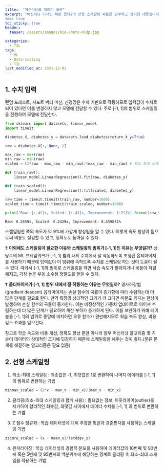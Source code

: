 ```yaml
---
title:  "머신러닝의 데이터 표현"
excerpt: "머신러닝 디자인 패턴 챕터2의 선형 스케일링 파트를 공부하고 정리한 내용입니다."
toc: true
toc_sticky: true
header:
  teaser: /assets/images/bio-photo-mldp.jpg

categories:
  - TIL
tags:
  - ML
  - Data-scaling
  - TIL
last_modified_at: 2021-12-01
---
```


## 1. 수치 입력

랜덤 포레스트, 서포트 벡터 머신, 신경망은 수치 기반으로 작동하므로 입력값이 수치로 되어 있다면 이를 변경하지 않고 모델에 전달할 수 있다. 주로 [-1, 1]의 범위로 스케일링을 진행하여 모델에 전달한다.


```python
from sklearn import datasets, linear_model
import timeit

diabetes_X, diabetes_y = datasets.load_diabetes(return_X_y=True)

raw = diabetes_X[:, None, 2]

max_raw = max(raw)
min_raw = min(raw)
scaled = (2*raw - max_raw - min_raw)/(max_raw - min_raw) # 최소-최대 스케일링

def train_raw():
    linear_model.LinearRegression().fit(raw, diabetes_y)

def train_scaled():
    linear_model.LinearRegression().fit(scaled, diabetes_y)
    
raw_time = timeit.timeit(train_raw, number=1000)
scaled_time = timeit.timeit(train_scaled, number=1000)
```


```python
print('Raw: {:.4f}s, Scaled: {:.4f}s, Improvement: {:2f}%'.format(raw_time, scaled_time, 100*(raw_time-scaled_time)/raw_time))
```

    Raw: 0.2659s, Scaled: 0.2429s, Improvement: 8.659831%
    

스켈일링한 쪽의 속도가 약 9%에 가깝게 향상됨을 알 수 있다. 이렇게 속도 향상이 됨으로써 비용도 절감할 수 있고, 정확도도 높아질 수 있다.

❓ **이외에도 스케일링이 필요한 이유와 스케일링의 범위가 [-1, 1]인 이유는 무엇일까?** 상당수의 ML 프레임워크가 [-1, 1] 범위 내의 수치에서 잘 작동하도록 조정된 옵티마이저를 사용하기 때문에 입력값이 이 범위에 속하도록 수치를 스케일링 하는 것이 도움이 될 수 있다. 따라서 [-1, 1]의 범위로 스케일링을 하면 삭습 속도가 빨라지거나 비용이 저렴해지고, 가장 높은 부동 소수점 정밀도를 얻을 수 있다.

❓ **옵티마이저가 [-1, 1] 범위 내에서 잘 작동하는 이유는 무엇일까?** 경사하강법(gradient descent) 옵티마이저는 손실 함수의 곡률이 증가함에 따라 수렴하는데 더 많은 단계를 필요로 한다. 만약 특징의 상대적인 크기가 더 크다면 미분도 커지는 현상이 발생하여 손실 함수의 곡률이 증가한다. 이는 비정상적인 가중치 업데이트로 이어져 수렴하는데 더 많은 단계가 필요하여 계산 부하가 증가하게 된다. 이를 보완하기 위해 테이블을 [-1, 1]의 범위로 중앙에 배치하면 오류 함수가 완만해지므로 학습 속도 향상, 비용 감소 효과를 일으킨다.

참고로 학습 속도와 비용 개선, 정확도 향상 뿐만 아니라 일부 머신러닝 알고리즘 및 기술이 데이터의 상대적인 크기에 민감하기 때문에 스케일링을 해주는 것이 좋다.(분류 문제를 해결하는 알고리즘은 필요 없음)

## 2. 선형 스케일링

1. 최소-최대 스케일링
: 최솟값은 -1, 최댓값은 1로 변환하여 나머지 데이터를 [-1, 1] 의 범위로 변환하는 기법
```python
minmax_scaled = (2*x - max_x - min_x)/(max_x - min_x)
```

2. 클리핑(최소-최대 스케일링과 함께 사용)
: 필요없는 정보, 아웃라이어(outlier)를 제거하여 합리적인 최솟값, 최댓값 사이에서 데이터 수치를 [-1, 1] 의 범위로 변환하는 기법

3. Z 점수 정규화
: 학습 데이터셋에 대해 추정한 평균과 표준편차를 사용하는 스케일링 기법
```python
zscore_scaled = (x - mean_x)/(stddev_x)
```

4. 윈저라이징
: 학습 데이터셋의 경험적 분포를 사용하여 데이터값의 10번째 및 90번째 혹은 5번째 및 95번째의 백분위수에 해당하는 경계로 클리핑 후 최소-최대 스케일을 적용하는 기법
